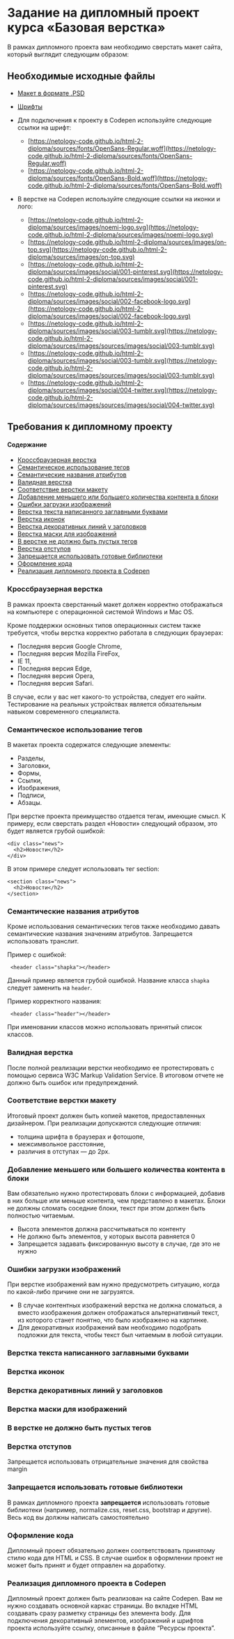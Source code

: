 # Задание на дипломный проект курса «Базовая верстка»

В рамках дипломного проекта вам необходимо сверстать макет сайта, который выглядит следующим образом:
 
 [](https://netology-code.github.io/html-2-diploma/sources/NOEMI_Modern.jpg)
 
## Необходимые исходные файлы

- [Макет в формате .PSD](https://netology-code.github.io/html-2-diploma/sources/NOEMI_Modern.psd)
- [Шрифты](https://netology-code.github.io/html-2-diploma/sources/fonts/OpenSans.zip)

- Для подключения к проекту в Codepen используйте следующие ссылки на шрифт:
    - [https://netology-code.github.io/html-2-diploma/sources/fonts/OpenSans-Regular.woff](https://netology-code.github.io/html-2-diploma/sources/fonts/OpenSans-Regular.woff)
    - [https://netology-code.github.io/html-2-diploma/sources/fonts/OpenSans-Bold.woff](https://netology-code.github.io/html-2-diploma/sources/fonts/OpenSans-Bold.woff)
- В верстке на Codepen используйте следующие ссылки на иконки и лого:
    - [https://netology-code.github.io/html-2-diploma/sources/images/noemi-logo.svg](https://netology-code.github.io/html-2-diploma/sources/images/noemi-logo.svg)
    - [https://netology-code.github.io/html-2-diploma/sources/images/on-top.svg](https://netology-code.github.io/html-2-diploma/sources/images/on-top.svg)
    - [https://netology-code.github.io/html-2-diploma/sources/images/social/001-pinterest.svg](https://netology-code.github.io/html-2-diploma/sources/images/social/001-pinterest.svg)
    - [https://netology-code.github.io/html-2-diploma/sources/images/social/002-facebook-logo.svg](https://netology-code.github.io/html-2-diploma/sources/images/social/002-facebook-logo.svg)
    - [https://netology-code.github.io/html-2-diploma/sources/images/social/003-tumblr.svg](https://netology-code.github.io/html-2-diploma/sources/images/sources/images/social/003-tumblr.svg)
    - [https://netology-code.github.io/html-2-diploma/sources/images/social/003-tumblr.svg](https://netology-code.github.io/html-2-diploma/sources/images/sources/images/social/003-tumblr.svg)
    - [https://netology-code.github.io/html-2-diploma/sources/images/social/004-twitter.svg](https://netology-code.github.io/html-2-diploma/sources/images/sources/images/social/004-twitter.svg)

## Требования к дипломному проекту

#### Содержание
- [Кроссбраузерная верстка](#Кроссбраузерная-верстка)
- [Семантическое использование тегов](#Семантическое-использование-тегов)
- [Семантические названия атрибутов](#Семантические-названия-атрибутов)
- [Валидная верстка](#Валидная-верстка)
- [Соответствие верстки макету](#Соответствие-верстки-макету)
- [Добавление меньшего или большего количества контента в блоки](#Добавление-меньшего-или-большего-количества-контента-в-блоки)
- [Ошибки загрузки изображений](#Ошибки-загрузки-изображений)
- [Верстка текста написанного заглавными буквами](#Верстка-текста-написанного-заглавными-буквами)
- [Верстка иконок](#Верстка-иконок)
- [Верстка декоративных линий у заголовков](#Верстка-декоративных-линий-у-заголовков)
- [Верстка маски для изображений](#Верстка-маски-для-изображений)
- [В верстке не должно быть пустых тегов](#В-верстке-не-должно-быть-пустых-тегов)
- [Верстка отступов](#Верстка-отступов)
- [Запрещается использовать готовые библиотеки](#Запрещается-использовать-готовые-библиотеки)
- [Оформление кода](#Оформление-кода)
- [Реализация дипломного проекта в Codepen](#Реализация-дипломного-проекта-в-Codepen)

### Кроссбраузерная верстка

В рамках проекта сверстанный макет должен корректно отображаться на компьютере с операционной системой Windows и Mac OS.

Кроме поддержки основных типов операционных систем также требуется, чтобы верстка корректно работала в следующих браузерах:

- Последняя версия Google Chrome,
- Последняя версия Mozilla FireFox,
- IE 11,
- Последняя версия Edge,
- Последняя версия Opera,
- Последняя версия Safari.

В случае, если у вас нет какого-то устройства, следует его найти. Тестирование на реальных устройствах является обязательным навыком современного специалиста.

### Семантическое использование тегов

В макетах проекта содержатся следующие элементы:

- Разделы,
- Заголовки,
- Формы,
- Ссылки,
- Изображения,
- Подписи,
- Абзацы.

При верстке проекта преимущество отдается тегам, имеющие смысл. К примеру, если сверстать раздел «Новости» следующий образом, это будет является грубой ошибкой:

```
<div class="news">
  <h2>Новости</h2>
</div>
```

В этом примере следует использовать тег section:

```
<section class="news">
  <h2>Новости</h2>
</section>
```

### Семантические названия атрибутов

Кроме использования семантических тегов также необходимо давать семантические названия значениям атрибутов. Запрещается использовать транслит.

Пример c ошибкой:
```
 <header class="shapka"></header>
```

Данный пример является грубой ошибкой. Название класса `shapka` следует заменить на `header`. 

Пример корректного названия:

```
 <header class="header"></header>
```

При именовании классов можно использовать принятый список классов. 

### Валидная верстка

После полной реализации верстки необходимо ее протестировать с помощью сервиса W3C Markup Validation Service. В итоговом отчете не должно быть ошибок или предупреждений.

### Соответствие верстки макету

Итоговый проект должен быть копией макетов, предоставленных дизайнером. При реализации допускаются следующие отличия:

- толщина шрифта в браузерах и фотошопе,
- межсимвольное расстояние,
- различия в отступах — до 2px.

### Добавление меньшего или большего количества контента в блоки

Вам обязательно нужно протестировать блоки с информацией, добавив в них больше или меньше контента, чем представлено в макетах. Блоки не должны сломать соседние блоки, текст при этом должен быть полностью читаемым.

- Высота элементов должна рассчитываться по контенту
- Не должно быть элементов, у которых высота равняется 0
- Запрещается задавать фиксированную высоту в случае, где это не нужно

### Ошибки загрузки изображений

При верстке изображений вам нужно предусмотреть ситуацию, когда по какой-либо причине они не загрузятся.

- В случае контентных изображений верстка не должна сломаться, а вместо изображения должен отображаться альтернативный текст, из которого станет понятно, что было изображено на картинке.
- Для декоративных изображений вам необходимо подобрать подложки для текста, чтобы текст был читаемым в любой ситуации.

### Верстка текста написанного заглавными буквами

### Верстка иконок

### Верстка декоративных линий у заголовков

### Верстка маски для изображений

### В верстке не должно быть пустых тегов

### Верстка отступов

Запрещается использовать отрицательные значения  для свойства margin

### Запрещается использовать готовые библиотеки

В рамках дипломного проекта **запрещается** использовать готовые библиотеки (например, normalize.css, reset.css, bootstrap и другие). Весь код вы должны написать самостоятельно

### Оформление кода

Дипломный проект обязательно должен соответствовать принятому стилю кода для HTML и CSS. В случае ошибок в оформлении проект не может быть принят и будет отправлен на доработку.

### Реализация дипломного проекта в Codepen

Дипломный проект должен быть реализован на сайте Codepen. Вам не нужно создавать основной каркас страницы. Во вкладке HTML создавать сразу разметку страницы без элемента body. Для подключения декоративный элементов, изображений и шрифтов проекта используйте ссылку, описанные в файле “Ресурсы проекта”.



